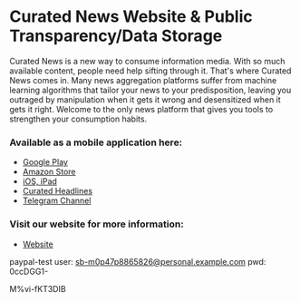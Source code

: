 # Curated News Website & Public Transparency/Data Storage
Curated News is a new way to consume information media. With so much available content, people need help sifting through it. That's where Curated News comes in. Many news aggregation platforms suffer from machine learning algorithms that tailor your news to your predisposition, leaving you outraged by manipulation when it gets it wrong and desensitized when it gets it right. Welcome to the only news platform that gives you tools to strengthen your consumption habits.
### Available as a mobile application here:

- [Google Play](https://play.google.com/store/apps/details?id=com.matthewbenchimol.curatednews)
- [Amazon Store](https://www.amazon.com/Curated-News/dp/B08HY7VFCB/ref=sr_1_1?dchild=1&keywords=curated+news&qid=1608157750&s=mobile-apps&sr=1-1)
- [iOS, iPad](https://apps.apple.com/us/app/curated-news/id1543638139)
- [Curated Headlines](https://curatednews.xyz/curatednews)
- [Telegram Channel](https://t.me/Curated_News)

### Visit our website for more information:

- [Website](https://curatednews.xyz)

paypal-test user: sb-m0p47p8865826@personal.example.com
pwd: 0ccDGG1-

M%vi-fKT3DIB
